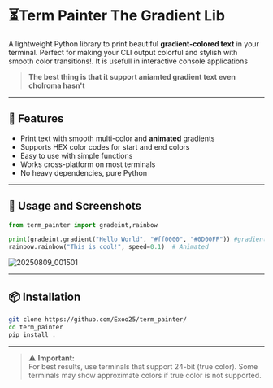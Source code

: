 # ⏳Term Painter The Gradient Lib

A lightweight Python library to print beautiful **gradient-colored text** in your terminal. Perfect for making your CLI output colorful and stylish with smooth color transitions!. It is usefull in interactive console applications
> **The best thing is that it support aniamted gradient text even cholroma hasn't**

---

## 🚀 Features

- Print text with smooth multi-color and **animated** gradients  
- Supports HEX color codes for start and end colors  
- Easy to use with simple functions  
- Works cross-platform on most terminals  
- No heavy dependencies, pure Python  


---

## 📸 Usage and Screenshots

```python
from term_painter import gradeint,rainbow

print(gradeint.gradient("Hello World", "#ff0000", "#0D00FF")) #gradient
rainbow.rainbow("This is cool!", speed=0.1)  # Animated
```
![20250809_001501](https://github.com/user-attachments/assets/9ebd71da-fcd9-48e8-8c46-f4713eb9931c)








---

## 📦 Installation

```bash
git clone https://github.com/Exoo25/term_painter/
cd term_painter
pip install .

```
---

 >⚠️ **Important:**  
 >For best results, use terminals that support 24-bit (true color).
 >Some terminals may show approximate colors if true color is not supported.





